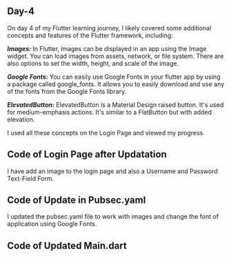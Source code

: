 ## Day-4

On day 4 of my Flutter learning journey, I likely covered some additional concepts and features of the Flutter framework, including:

<b><i>Images:</b></i> In Flutter, images can be displayed in an app using the Image widget. You can load images from assets, network, or file system. There are also options to set the width, height, and scale of the image.

<b><i>Google Fonts:</b></i> You can easily use Google Fonts in your flutter app by using a package called google_fonts. It allows you to easily download and use any of the fonts from the Google Fonts library.

<b><i>ElevatedButton:</b></i> ElevatedButton is a Material Design raised button. It's used for medium-emphasis actions. It's similar to a FlatButton but with added elevation.

I used all these concepts on the Login Page and viewed my progress. 

## Code of Login Page after Updatation

I have add an image to the login page and also a Username and Password Text-Field Form.


## Code of Update in Pubsec.yaml

I updated the pubsec.yaml file to work with images and change the font of application using Google Fonts.


## Code of Updated Main.dart

